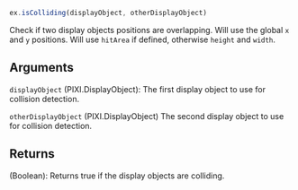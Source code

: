 ```js
ex.isColliding(displayObject, otherDisplayObject)
```

Check if two display objects positions are overlapping. Will use the global `x` and `y` positions. Will use `hitArea` if defined, otherwise `height` and `width`.

## Arguments

`displayObject` (PIXI.DisplayObject): The first display object to use for collision detection.

`otherDisplayObject` (PIXI.DisplayObject) The second display object to use for collision detection.

## Returns

(Boolean): Returns true if the display objects are colliding.
